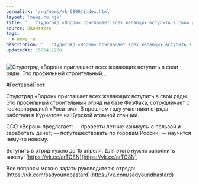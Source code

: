 ```yaml
---
permalink: '/ru/news/vk-6890/index.html'
layout: 'news.ru.njk'
title: '   Студотряд «Ворон» приглашает всех желающих вступить в свои ряды. Это профильный строительный…'
source: ВКонтакте
tags:
  - news_ru
description: '   Студотряд «Ворон» приглашает всех желающих вступить в свои ряды. Это профильный строительный…'
updatedAt: 1585411260
---
```

![   Студотряд «Ворон» приглашает всех желающих вступить в свои ряды. Это профильный строительный…](https://sun9-32.userapi.com/impg/YvCSOcishKyO1CCMVv77nUnvWk8fqyGRPeH3eA/tMCMJr8D6dM.jpg?size=1280x853&quality=96&proxy=1&sign=3303a6cb4c80100cd85b5e35bb95622f&c_uniq_tag=GgeqKOI07fzlI2bJSs72_1NTMv20_BHXwUsIJodS0MM&type=album)

#ГостевойПост

Студотряд «Ворон» приглашает всех желающих вступить в свои ряды. Это профильный строительный отряд на базе ФизФака, сотрудничает с госкорпорацией «Росатом». В прошлом году участники отряда работали в Курчатове на Курской атомной станции.

ССО «Ворон» предлагает:
— провести летние каникулы с пользой и заработать денег;
— попутешествовать по городам России;
— научится чему-то новому.

Вступить в отряд нужно до 15 апреля. Для этого нужно заполнить анкету: [https://vk.cc/arTO8N](https://vk.cc/arTO8N)

Все вопросы можно задать руководителю отряда: [https://vk.com/sadyoundbastard](https://vk.com/sadyoundbastard)
